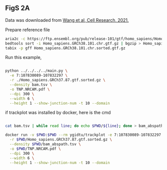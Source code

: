 
## FigS 2A 

Data was downloaded from [Wang et al, Cell Research, 2021.](https://www.nature.com/articles/s41422-020-00451-z)

Prepare reference file

```bash
aria2c -c https://ftp.ensembl.org/pub/release-101/gtf/homo_sapiens/Homo_sapiens.GRCh38.101.chr.gtf.gz
bedtools sort -i Homo_sapiens.GRCh38.101.chr.gtf.gz | bgzip > Homo_sapiens.GRCh38.101.chr.sorted.gtf.gz
tabix -p gff Homo_sapiens.GRCh38.101.chr.sorted.gtf.gz
```


Run this example,

```bash

python ../../../../main.py \
  -e 7:107830089-107832297 \
  -r ./Homo_sapiens.GRCh37.87.gtf.sorted.gz \
  --density bam.tsv \
  -o TNP.NRCAM.pdf \
  --dpi 300 \
  --width 6 \
  --height 1 --show-junction-num -t 10 --domain

```

if trackplot was installed by docker, here is the cmd

```bash

cat bam.tsv | while read line; do echo $PWD/${line}; done > bam_abspath.tsv

docker run -v $PWD:$PWD --rm ygidtu/trackplot -e 7:107830089-107832297 \
  -r $PWD/Homo_sapiens.GRCh37.87.gtf.sorted.gz \
  --density $PWD/bam_abspath.tsv \
  -o $PWD/TNP.NRCAM.pdf \
  --dpi 300 \
  --width 6 \
  --height 1 --show-junction-num -t 10 --domain

```
